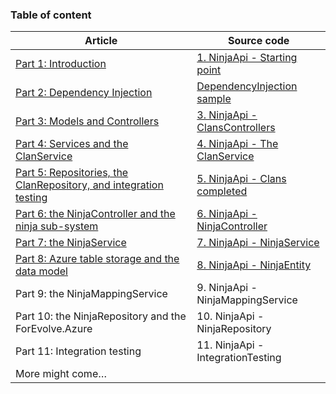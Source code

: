 ### Table of content

<table class="table table-striped table-hover">
    <thead class="thead-inverse">
        <tr>
            <th>Article</th>
            <th>Source code</th>
        </tr>
    </thead>
    <tbody>
        <tr>
            <td><a href="/en/articles/2017/08/11/design-patterns-web-api-service-and-repository-part-1/">Part 1: Introduction</a></td>
            <td><a href="https://github.com/ForEvolve/ForEvolve.Blog.Samples/tree/master/1.%20NinjaApi%20-%20Starting%20point">1. NinjaApi - Starting point</a></td>
        </tr>
        <tr>
            <td><a href="/en/articles/2017/08/14/design-patterns-web-api-service-and-repository-part-2/">Part 2: Dependency Injection</a></td>
            <td><a href="https://github.com/ForEvolve/ForEvolve.Blog.Samples/tree/master/DependencyInjection">DependencyInjection sample</a></td>
        </tr>
        <tr>
            <td><a href="/en/articles/2017/08/17/design-patterns-web-api-service-and-repository-part-3/">Part 3: Models and Controllers</a></td>
            <td><a href="https://github.com/ForEvolve/ForEvolve.Blog.Samples/tree/master/3.%20NinjaApi%20-%20ClansControllers">3. NinjaApi - ClansControllers</a></td>
        </tr>
        <tr>
            <td><a href="/en/articles/2017/08/22/design-patterns-web-api-service-and-repository-part-4/">Part 4: Services and the ClanService</a></td>
            <td><a href="https://github.com/ForEvolve/ForEvolve.Blog.Samples/tree/master/4.%20NinjaApi%20-%20The%20ClanService">4. NinjaApi - The ClanService</a></td>
        </tr>
        <tr>
            <td><a href="/en/articles/2017/08/25/design-patterns-web-api-service-and-repository-part-5/">Part 5: Repositories, the ClanRepository, and integration testing</a></td>
            <td><a href="https://github.com/ForEvolve/ForEvolve.Blog.Samples/tree/master/5.%20NinjaApi%20-%20Clans%20completed">5. NinjaApi - Clans completed</a></td>
        </tr>
        <tr>
            <td><a href="/en/articles/2017/08/30/design-patterns-web-api-service-and-repository-part-6/">Part 6: the NinjaController and the ninja sub-system</a></td>
            <td><a href="https://github.com/ForEvolve/ForEvolve.Blog.Samples/tree/master/6.%20NinjaApi%20-%20NinjaController">6. NinjaApi - NinjaController</a></td>
        </tr>
        <tr>
            <td><a href="/en/articles/2017/09/04/design-patterns-web-api-service-and-repository-part-7/">Part 7: the NinjaService</a></td>
            <td><a href="https://github.com/ForEvolve/ForEvolve.Blog.Samples/tree/master/7.%20NinjaApi%20-%20NinjaService">7. NinjaApi - NinjaService</a></td>
        </tr>
        <tr>
            <td><a href="/en/articles/2017/09/07/design-patterns-web-api-service-and-repository-part-8/">Part 8: Azure table storage and the data model</a></td>
            <td><a href="https://github.com/ForEvolve/ForEvolve.Blog.Samples/tree/master/8.%20NinjaApi%20-%20NinjaEntity">8. NinjaApi - NinjaEntity</a></td>
        </tr>
        <tr>
            <td>Part 9: the NinjaMappingService</td>
            <td>9. NinjaApi - NinjaMappingService</td>
        </tr>
        <tr>
            <td>Part 10: the NinjaRepository and the ForEvolve.Azure</td>
            <td>10. NinjaApi - NinjaRepository</td>
        </tr>
        <tr>
            <td>Part 11: Integration testing</td>
            <td>11. NinjaApi - IntegrationTesting</td>
        </tr>
        <!--
        <tr>
            <td><a href="/en/articles/2017/09/08/design-patterns-web-api-service-and-repository-part-9/">Part 9: the NinjaMappingService</a></td>
            <td><a href="https://github.com/ForEvolve/ForEvolve.Blog.Samples/tree/master/9.%20NinjaApi%20-%20NinjaMappingService">9. NinjaApi - NinjaMappingService</a></td>
        </tr>
        <tr>
            <td><a href="/en/articles/2017/09/13/design-patterns-web-api-service-and-repository-part-10/">Part 10: the NinjaRepository and the ForEvolve.Azure</a></td>
            <td><a href="https://github.com/ForEvolve/ForEvolve.Blog.Samples/tree/master/10.%20NinjaApi%20-%20NinjaRepository">10. NinjaApi - NinjaRepository</a></td>
        </tr>
        <tr>
            <td><a href="/en/articles/2017/09/18/design-patterns-web-api-service-and-repository-part-11/">Part 11: Integration testing</a></td>
            <td><a href="https://github.com/ForEvolve/ForEvolve.Blog.Samples/tree/master/11.%20NinjaApi%20-%20IntegrationTesting">11. NinjaApi - IntegrationTesting</a></td>
        </tr>
        -->
        <tr>
            <td>More might come…</td>
            <td>&nbsp;</td>
        </tr>
    </tbody>
</table>
